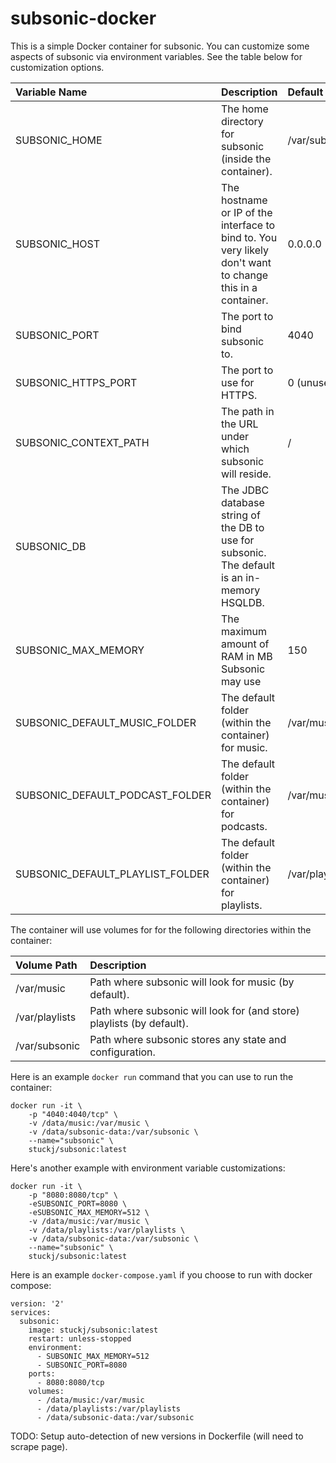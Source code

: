 # subsonic-docker

This is a simple Docker container for subsonic. You can customize some aspects of subsonic via environment
variables. See the table below for customization options.

| Variable Name                    | Description                                                                                               | Default Value      |
| :------------------------------- | :-------------------------------------------------------------------------------------------------------- | :----------------- |
| SUBSONIC_HOME                    | The home directory for subsonic (inside the container).                                                   | /var/subsonic      |
| SUBSONIC_HOST                    | The hostname or IP of the interface to bind to. You very likely don't want to change this in a container. | 0.0.0.0            |
| SUBSONIC_PORT                    | The port to bind subsonic to.                                                                             | 4040               |
| SUBSONIC_HTTPS_PORT              | The port to use for HTTPS.                                                                                | 0 (unused)         |
| SUBSONIC_CONTEXT_PATH            | The path in the URL under which subsonic will reside.                                                     | /                  |
| SUBSONIC_DB                      | The JDBC database string of the DB to use for subsonic. The default is an in-memory HSQLDB.               |                    |
| SUBSONIC_MAX_MEMORY              | The maximum amount of RAM in MB Subsonic may use                                                          | 150                |
| SUBSONIC_DEFAULT_MUSIC_FOLDER    | The default folder (within the container) for music.                                                      | /var/music         |
| SUBSONIC_DEFAULT_PODCAST_FOLDER  | The default folder (within the container) for podcasts.                                                   | /var/music/Podcast |
| SUBSONIC_DEFAULT_PLAYLIST_FOLDER | The default folder (within the container) for playlists.                                                  | /var/playlists     |


The container will use volumes for for the following directories within the container:

| Volume Path    | Description |
| :------------- | :---------- |
| /var/music     | Path where subsonic will look for music (by default).                 |
| /var/playlists | Path where subsonic will look for (and store) playlists (by default). |
| /var/subsonic  | Path where subsonic stores any state and configuration.               |

Here is an example `docker run` command that you can use to run the container:

```
docker run -it \
    -p "4040:4040/tcp" \
    -v /data/music:/var/music \
    -v /data/subsonic-data:/var/subsonic \
    --name="subsonic" \
    stuckj/subsonic:latest
```

Here's another example with environment variable customizations:

```
docker run -it \
    -p "8080:8080/tcp" \
    -eSUBSONIC_PORT=8080 \
    -eSUBSONIC_MAX_MEMORY=512 \
    -v /data/music:/var/music \
    -v /data/playlists:/var/playlists \
    -v /data/subsonic-data:/var/subsonic \
    --name="subsonic" \
    stuckj/subsonic:latest
```

Here is an example `docker-compose.yaml` if you choose to run with docker compose:

```
version: '2'
services:
  subsonic:
    image: stuckj/subsonic:latest
    restart: unless-stopped
    environment:
      - SUBSONIC_MAX_MEMORY=512
      - SUBSONIC_PORT=8080
    ports:
      - 8080:8080/tcp
    volumes:
      - /data/music:/var/music
      - /data/playlists:/var/playlists
      - /data/subsonic-data:/var/subsonic
```

TODO: Setup auto-detection of new versions in Dockerfile (will need to scrape page).